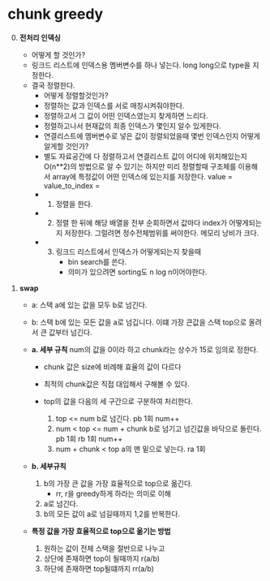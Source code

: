 # chunk greedy

0. **전처리 인덱싱**
	- 어떻게 할 것인가?
	- 링크드 리스트에 인덱스용 멤버변수를 하나 넣는다.
		long long으로 type을 지정한다.
	- 결국 정렬한다.
		- 어떻게 정렬할것인가?
		- 정렬하는 값과 인덱스를 서로 매칭시켜줘야한다.
		- 정렬하고서 그 값이 어떤 인덱스였는지 찾게하면 느리다.
		- 정렬하고나서 현재값의 최종 인덱스가 몇인지 알수 있게한다.
		- 연결리스트에 멤버변수로 넣은 값이 정렬되었을때 몇번 인덱스인지 어떻게 알게할 것인가?
		- 별도 자료공간에 다 정렬하고서
			연결리스트 값이 어디에 위치해있는지
			O(n**2)의 방법으로 알 수 있기는 하지만
			미리 정렬할때 구조체를 이용해서
			array에 특정값이 어떤 인덱스에 있는지를 저장한다.
			value =
			value_to_index =
		- 1. 정렬을 한다.
		- 2. 정렬 한 뒤에 해당 배열을 전부 순회하면서
			값마다 index가 어떻게되는지 저장한다.
			그럴려면 정수전체범위를 써야한다.
			메모리 낭비가 크다.
		- 3. 링크드 리스트에서 인덱스가 어떻게되는지 찾을때
				- bin search를 쓴다.
				- 의미가 있으려면 sorting도 n log n이어야한다.


1. **swap**
	- a: 스택 a에 있는 값을 모두 b로 넘긴다.
	- b: 스택 b에 있는 모든 값을 a로 넘깁니다.
	이떄 가장 큰값을 스택 top으로 올려서 큰 값부터 넘긴다.

	- **a. 세부 규칙**
		num의 값을 0이라 하고 chunk라는 상수가 15로 임의로 정한다.
		- chunk 값은 size에 비례해 효율의 값이 다르다
		- 최적의 chunk값은 직접 대입해서 구해볼 수 있다.

		- top의 값을 다음의 세 구간으로 구분하여 처리한다.
			1. top <= num
				b로 넘긴다.
				pb 1회
				num++
			2. num < top <= num + chunk
				b로 넘기고 넘긴값을 바닥으로 돌린다.
				pb 1회
				rb 1회
				num++
			3. num + chunk < top
				a의 맨 밑으로 넣는다.
				ra 1회
	- **b. 세부규칙**
		1. b의 가장 큰 값을 가장 효율적으로 top으로 옮긴다.
			- rr, r을 greedy하게 하라는 의미로 이해
		2. a로 넘긴다.
		3. b의 모든 값이 a로 넘길때까지 1,2를 반복한다.

	- __특정 값을 가장 효율적으로 top으로 옮기는 방법__
		1. 원하는 값이 전체 스택을 절반으로 나누고
		2. 상단에 존재하면 top이 될때까지 r(a/b)
		3. 하단에 존재하면 top될떄까지 rr(a/b)
